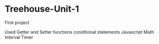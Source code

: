 # Treehouse-Unit-1
 First project
 
Used Getter and Setter functions
conditional statements
Javascript Math 
Interval Timer